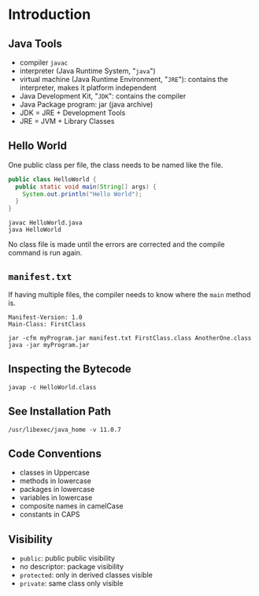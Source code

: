 # Introduction
## Java Tools
* compiler `javac`
* interpreter (Java Runtime System, "`java`")
* virtual machine (Java Runtime Environment, "`JRE`"): contains the interpreter, makes it platform independent
* Java Development Kit, "`JDK`": contains the compiler
* Java Package program: jar (java archive)
* JDK = JRE + Development Tools
* JRE = JVM + Library Classes

## Hello World
One public class per file, the class needs to be named like the file.
```java
public class HelloWorld {
  public static void main(String[] args) {
    System.out.println("Hello World");
  }
}
```
```shell
javac HelloWorld.java
java HelloWorld
```
No class file is made until the errors are corrected and the compile command is run again.

## `manifest.txt`
If having multiple files, the compiler needs to know where the `main` method is.
```
Manifest-Version: 1.0
Main-Class: FirstClass
```
```shell
jar -cfm myProgram.jar manifest.txt FirstClass.class AnotherOne.class
java -jar myProgram.jar
```

## Inspecting the Bytecode
```shell
javap -c HelloWorld.class
```

## See Installation Path
```shell
/usr/libexec/java_home -v 11.0.7
```

## Code Conventions
* classes in Uppercase
* methods in lowercase
* packages in lowercase
* variables in lowercase
* composite names in camelCase
* constants in CAPS

## Visibility
* `public`: public public visibility
* no descriptor: package visibility
* `protected`: only in derived classes visible
* `private`: same class only visible
